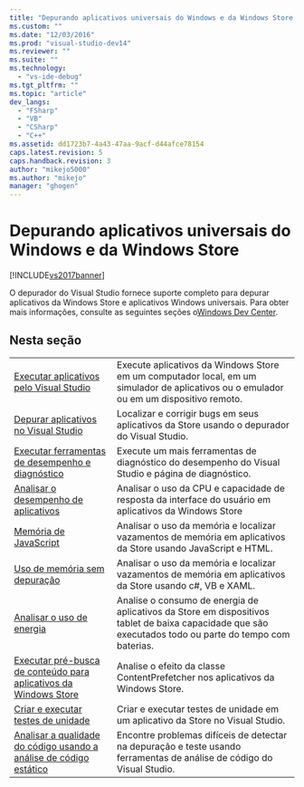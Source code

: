 ```yaml
---
title: "Depurando aplicativos universais do Windows e da Windows Store | Microsoft Docs"
ms.custom: ""
ms.date: "12/03/2016"
ms.prod: "visual-studio-dev14"
ms.reviewer: ""
ms.suite: ""
ms.technology: 
  - "vs-ide-debug"
ms.tgt_pltfrm: ""
ms.topic: "article"
dev_langs: 
  - "FSharp"
  - "VB"
  - "CSharp"
  - "C++"
ms.assetid: dd1723b7-4a43-47aa-9acf-d44afce78154
caps.latest.revision: 5
caps.handback.revision: 3
author: "mikejo5000"
ms.author: "mikejo"
manager: "ghogen"
---
```

# Depurando aplicativos universais do Windows e da Windows Store
[!INCLUDE[vs2017banner](../code-quality/includes/vs2017banner.md)]

O depurador do Visual Studio fornece suporte completo para depurar aplicativos da Windows Store e aplicativos Windows universais.  Para obter mais informações, consulte as seguintes seções o[Windows Dev Center](http://go.microsoft.com/fwlink/?LinkId=254182).  
  
## Nesta seção  
  
|||  
|-|-|  
|[Executar aplicativos pelo Visual Studio](../debugger/run-store-apps-from-visual-studio.md)|Execute aplicativos da Windows Store em um computador local, em um simulador de aplicativos ou o emulador ou em um dispositivo remoto.|  
|[Depurar aplicativos no Visual Studio](../debugger/debug-store-apps-in-visual-studio.md)|Localizar e corrigir bugs em seus aplicativos da Store usando o depurador do Visual Studio.|  
|[Executar ferramentas de desempenho e diagnóstico](../Topic/Run%20analysis%20tools%20from%20the%20Performance%20and%20Diagnostic%20page.md)|Execute um mais ferramentas de diagnóstico do desempenho do Visual Studio e página de diagnóstico.|  
|[Analisar o desempenho de aplicativos](../Topic/Analyze%20the%20performance%20of%20Windows%20Store%20apps%20using%20Visual%20Studio%20diagnostic%20tools.md)|Analisar o uso da CPU e capacidade de resposta da interface do usuário em aplicativos da Windows Store|  
|[Memória de JavaScript](../profiling/javascript-memory.md)|Analisar o uso da memória e localizar vazamentos de memória em aplicativos da Store usando JavaScript e HTML.|  
|[Uso de memória sem depuração](../profiling/memory-usage-without-debugging2.md)|Analisar o uso da memória e localizar vazamentos de memória em aplicativos da Store usando c\#, VB e XAML.|  
|[Analisar o uso de energia](../profiling/analyze-energy-use-in-store-apps.md)|Analise o consumo de energia de aplicativos da Store em dispositivos tablet de baixa capacidade que são executados todo ou parte do tempo com baterias.|  
|[Executar pré\-busca de conteúdo para aplicativos da Windows Store](../debugger/prefetch-content-for-windows-store-apps.md)|Analise o efeito da classe ContentPrefetcher nos aplicativos da Windows Store.|  
|[Criar e executar testes de unidade](../test/create-and-run-unit-tests-for-a-store-app-in-visual-studio.md)|Criar e executar testes de unidade em um aplicativo da Store no Visual Studio.|  
|[Analisar a qualidade do código usando a análise de código estático](../test/analyze-the-code-quality-of-store-apps-using-visual-studio-static-code-analysis.md)|Encontre problemas difíceis de detectar na depuração e teste usando ferramentas de análise de código do Visual Studio.|